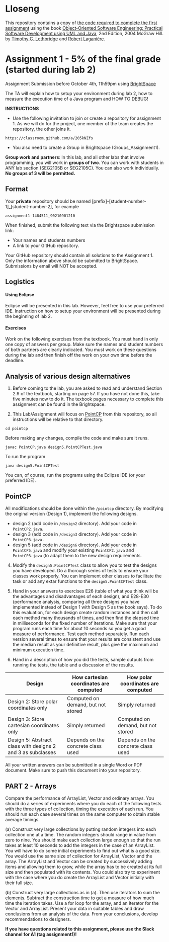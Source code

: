 # Lloseng

This repository contains a copy of [the code required to complete the first assignment](https://github.com/TimLethbridge/Lloseng)
using the book [Object-Oriented Software Engineering: Practical Software
Development using UML and Java](http://www.site.uottawa.ca/school/research/lloseng/), 2nd Edition, 2004 McGraw Hill.
by [Timothy C. Lethbridge](http://www.eecs.uottawa.ca/~tcl) and
[Robert Laganière](http://www.eecs.uottawa.ca/~laganier).

# Assignment 1 - 5% of the final grade (started during lab 2) 

Assignment Submission before October 4th, 11h59pm using [BrightSpace](https://uottawa.brightspace.com/)

The TA will explain how to setup your environment during lab 2, how to measure the execution time of a Java program and HOW TO DEBUG!

**INSTRUCTIONS**

* Use the following invitation to join or create a repository for assignment 1. As we will do for the project, one member of the team creates the repository, the other joins it. 

```
https://classroom.github.com/a/205kNZfs
```
* You also need to create a Group in Brightspace (Groups_Assignment1).

**Group work and partners**: In this lab, and all other labs that involve programming, you
will work in **groups of two**. You can work with students in ANY lab section (SEG2105B or SEG2105C). 
You can also work individually. **No groups of 3 will be permitted.**

## Format

Your **private** repository should be named \[prefix\]-\[student-number-1\]_\[student-number-2\], for example

```
assignment1-1484511_90210901210
```

When finished, submit the following text via the Brightspace submission link: 

* Your names and students numbers
* A link to your GitHub repository.

Your GitHub repository should contain all solutions to the Assignment 1.
Only the information above should be submitted to BrightSpace.
Submissions by email will NOT be accepted.

## Logistics

#### Using Eclipse

Eclipse will be presented in this lab. However, feel free to use your preferred IDE.
Instruction on how to setup your environment will be presented during the beginning of lab 2. 

#### Exercises

Work on the following exercises from the textbook. You must hand in
only one copy of answers per group. Make sure the names and student numbers
of both partners are clearly indicated. You must work on these questions
during the lab and then finish off the work on your own time before the deadline.

## Analysis of various design alternatives

1. Before coming to the lab, you are asked to read and understand Section 2.9 of
the textbook, starting on page 57. If you have not done this, take five
minutes now to do it. The texbook pages necessary to complete this assignment can be found in the Brightspace.

2. This Lab/Assignment will focus on [PointCP](/pointcp) from this repository,
so all instructions will be relative to that directory.

```
cd pointcp
```

Before making any changes, compile the code and make sure it runs.

```
javac PointCP.java design5.PointCPTest.java
```

To run the program

```
java design5.PointCPTest
```
You can, of course, run the programs using the Eclipse IDE (or your preferred IDE).

## PointCP

All modifications should be done within the `/pointcp` directory.
By modifying the original version (Design 1), implement the following designs.

* design 2 (add code in `/design2` directory). Add your code in  `PointCP2.java`. 
* design 3 (add code in `/design3` directory). Add your code in  `PointCP3.java` . 
* design 5 (add code in `/design6` directory). Add your code in  `PointCP5.java` and modify your existing  `PointCP2.java` and  `PointCP3.java` (to adapt them to the new design requirements. 

4. Modify the `design5.PointCPTest` class to allow you to test the designs you
have developed. Do a thorough series of tests to ensure your classes work properly. You can implement other classes to facilitate the task or add any extar functions to the `design5.PointCPTest` class. 

5. Hand in your answers to exercises E26 (table of what you think will be the advantages and
disadvantages of each design), and E28-E30 (performance analysis, comparing all three
designs you have implemented instead of Design 1 with Design 5 as the book says). To do
this evaluation, for each design create random instances and then call each method many
thousands of times, and then find the elapsed time in milliseconds for the fixed number
of iterations. Make sure that your program runs each time for about 10 seconds so you
get a good measure of performance. Test each method separately. Run each version
several times to ensure that your results are consistent and use the median result as your
definitive result, plus give the maximum and minimum execution time.

6. Hand in a description of how you did the tests, sample outputs from running the tests,
the table and a discussion of the results.


| Design | How cartesian coordinates are computed | How polar coordinates are computed |
| --- | --- | --- |
| Design 2: Store polar coordinates only | Computed on demand, but not stored| Simply returned |
| Design 3: Store cartesian coordinates only | Simply returned | Computed on demand, but not stored |
| Design 5: Abstract class with designs 2 and 3 as subclasses| Depends on the concrete class used | Depends on the concrete class used |

All your written answers can be submitted in a single Word or PDF document. Make sure to push this document into your repository.

## PART 2 - Arrays

Compare the performance of ArrayList, Vector and ordinary arrays. You should do a
series of experiments where you do each of the following tests with the three types of
collection, timing the execution of each run. You should run each case several times on
the same computer to obtain stable average timings.

(a) Construct very large collections by putting random integers into each collection
one at a time. The random integers should range in value from zero to nine. You
should make each collection large enough so that the run takes at least 10 seconds to
add the integers in the case of an ArrayList. You will have to do some initial
experiments to find out what is a good size. You would use the same size of collection
for ArrayList, Vector and the array. The ArrayList and Vector can be created by
successively adding items and allowing them to grow, while the array has to be
created at its full size and then populated with its contents. You could also try to
experiment with the case where you do create the ArrayList and Vector initially with
their full size.

(b) Construct very large collections as in (a). Then use iterators to sum the elements.
Subtract the construction time to get a measure of how much time the iteration takes.
Use a for loop for the array, and an Iterator for the Vector and ArrayList.
Present your data in suitable tables and draw conclusions from an analysis of the data. From
your conclusions, develop recommendations to designers.


**If you have questions related to this assignment, please use the Slack channel for A1 (tag assignment1)!**
